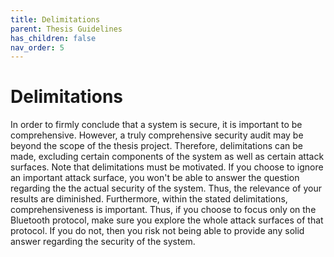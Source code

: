 ```yaml
---
title: Delimitations
parent: Thesis Guidelines
has_children: false
nav_order: 5
---
```


# Delimitations

In order to firmly conclude that a system is secure, it is important to be comprehensive. However, a truly comprehensive security audit may be beyond the scope of the thesis project. Therefore, delimitations can be made, excluding certain components of the system as well as certain attack surfaces. Note that delimitations must be motivated. If you choose to ignore an important attack surface, you won't be able to answer the question regarding the the actual security of the system. Thus, the relevance of your results are diminished. Furthermore, within the stated delimitations, comprehensiveness is important. Thus, if you choose to focus only on the Bluetooth protocol, make sure you explore the whole attack surfaces of that protocol. If you do not, then you risk not being able to provide any solid answer regarding the security of the system.
